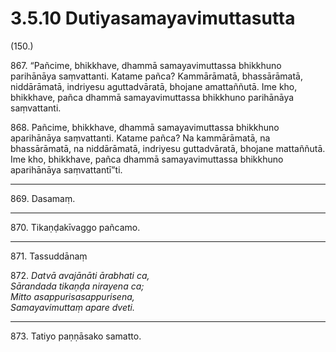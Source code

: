 

# 3.5.10 Dutiyasamayavimuttasutta




(150.)

867\. “Pañcime, bhikkhave, dhammā samayavimuttassa bhikkhuno parihānāya saṃvattanti. Katame pañca? Kammārāmatā, bhassārāmatā, niddārāmatā, indriyesu aguttadvāratā, bhojane amattaññutā. Ime kho, bhikkhave, pañca dhammā samayavimuttassa bhikkhuno parihānāya saṃvattanti.

868\. Pañcime, bhikkhave, dhammā samayavimuttassa bhikkhuno aparihānāya saṃvattanti. Katame pañca? Na kammārāmatā, na bhassārāmatā, na niddārāmatā, indriyesu guttadvāratā, bhojane mattaññutā. Ime kho, bhikkhave, pañca dhammā samayavimuttassa bhikkhuno aparihānāya saṃvattantī”ti.

---

869\. Dasamaṃ.



---

870\. Tikaṇḍakīvaggo pañcamo.



---

871\. Tassuddānaṃ



872\. _Datvā avajānāti ārabhati ca,_  
_Sārandada tikaṇḍa nirayena ca;_  
_Mitto asappurisasappurisena,_  
_Samayavimuttaṃ apare dveti._  


---

873\. Tatiyo paṇṇāsako samatto.





